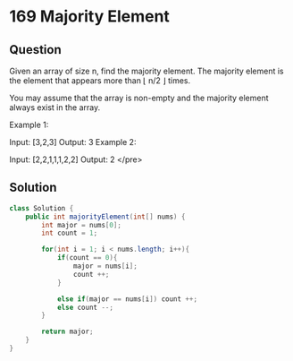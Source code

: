 # 169 Majority Element

## Question

 Given an array of size n, find the majority element. The majority element is the element that appears more than ⌊ n/2 ⌋ times.

You may assume that the array is non-empty and the majority element always exist in the array.

Example 1:

Input: \[3,2,3\] Output: 3 Example 2:

Input: \[2,2,1,1,1,2,2\] Output: 2 &lt;/pre&gt;

## Solution

```java
class Solution {
    public int majorityElement(int[] nums) {
        int major = nums[0];
        int count = 1;

        for(int i = 1; i < nums.length; i++){
            if(count == 0){
                major = nums[i];
                count ++;
            }

            else if(major == nums[i]) count ++;
            else count --;
        }

        return major;
    }
}
```

